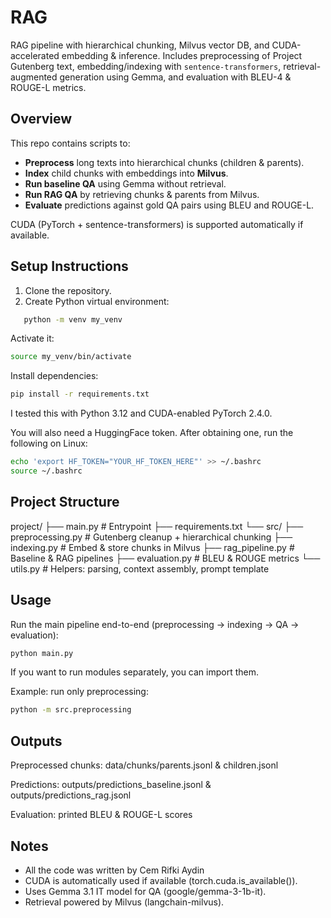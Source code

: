# RAG

RAG pipeline with hierarchical chunking, Milvus vector DB, and CUDA-accelerated embedding & inference. Includes preprocessing of Project Gutenberg text, embedding/indexing with `sentence-transformers`, retrieval-augmented generation using Gemma, and evaluation with BLEU-4 & ROUGE-L metrics.


## Overview

This repo contains scripts to:

- **Preprocess** long texts into hierarchical chunks (children & parents).  
- **Index** child chunks with embeddings into **Milvus**.  
- **Run baseline QA** using Gemma without retrieval.  
- **Run RAG QA** by retrieving chunks & parents from Milvus.  
- **Evaluate** predictions against gold QA pairs using BLEU and ROUGE-L.  

CUDA (PyTorch + sentence-transformers) is supported automatically if available.


## Setup Instructions

1. Clone the repository.
2. Create Python virtual environment:

```bash
   python -m venv my_venv
```

Activate it:

```bash
source my_venv/bin/activate
```

Install dependencies:

```bash
pip install -r requirements.txt
```

I tested this with Python 3.12 and CUDA-enabled PyTorch 2.4.0.

You will also need a HuggingFace token. After obtaining one, run the following on Linux:

```bash
echo 'export HF_TOKEN="YOUR_HF_TOKEN_HERE"' >> ~/.bashrc
source ~/.bashrc
```
## Project Structure

project/
├── main.py                 # Entrypoint
├── requirements.txt
└── src/
    ├── preprocessing.py    # Gutenberg cleanup + hierarchical chunking
    ├── indexing.py         # Embed & store chunks in Milvus
    ├── rag_pipeline.py     # Baseline & RAG pipelines
    ├── evaluation.py       # BLEU & ROUGE metrics
    └── utils.py            # Helpers: parsing, context assembly, prompt template

## Usage
Run the main pipeline end-to-end (preprocessing → indexing → QA → evaluation):

```bash
python main.py
```
If you want to run modules separately, you can import them.

Example: run only preprocessing:

```bash
python -m src.preprocessing
```

## Outputs

Preprocessed chunks: data/chunks/parents.jsonl & children.jsonl

Predictions: outputs/predictions_baseline.jsonl & outputs/predictions_rag.jsonl

Evaluation: printed BLEU & ROUGE-L scores

## Notes

- All the code was written by Cem Rifki Aydin
- CUDA is automatically used if available (torch.cuda.is_available()).
- Uses Gemma 3.1 IT model for QA (google/gemma-3-1b-it).
- Retrieval powered by Milvus (langchain-milvus).
